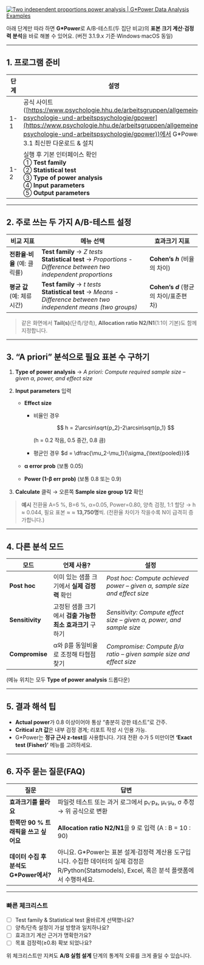 [![Two independent proportions power analysis | G\*Power Data Analysis Examples](https://tse1.mm.bing.net/th?id=OIP.8ng8rJkK6zwfwENBm50KWwHaHx\&pid=Api)](https://stats.oarc.ucla.edu/other/gpower/two-independent-proportions-power-analysis/)

아래 단계만 따라 하면 **G\*Power**로 A/B-테스트(두 집단 비교)의 **표본 크기 계산‧검정력 분석**을 바로 해볼 수 있어요.
(버전 3.1.9.x 기준‧Windows‧macOS 동일)

---

## 1. 프로그램 준비

| 단계  | 설명                                                                                                                                                                                                                                            |
| --- | --------------------------------------------------------------------------------------------------------------------------------------------------------------------------------------------------------------------------------------------- |
| 1-1 | 공식 사이트([https://www.psychologie.hhu.de/arbeitsgruppen/allgemeine-psychologie-und-arbeitspsychologie/gpower](https://www.psychologie.hhu.de/arbeitsgruppen/allgemeine-psychologie-und-arbeitspsychologie/gpower))에서 G\*Power 3.1 최신판 다운로드 & 설치 |
| 1-2 | 실행 후 기본 인터페이스 확인 <br>① **Test family** <br>② **Statistical test** <br>③ **Type of power analysis** <br>④ **Input parameters** <br>⑤ **Output parameters**                                                                                                                                    |

---

## 2. 주로 쓰는 두 가지 A/B-테스트 설정

| 비교 지표               | 메뉴 선택                                                                                                                   | 효과크기 지표                       |
| ------------------- | ----------------------------------------------------------------------------------------------------------------------- | ----------------------------- |
| **전환율·비율** (예: 클릭률) | **Test family** → *Z tests* <br> **Statistical test** → *Proportions - Difference between two independent proportions*  | **Cohen’s *h*** (비율의 차이)      |
| **평균 값** (예: 체류시간)  | **Test family** → *t tests* <br> **Statistical test** → *Means - Difference between two independent means (two groups)* | **Cohen’s *d*** (평균의 차이/표준편차) |

> 같은 화면에서 **Tail(s)**(단측/양측), **Allocation ratio N2/N1**(1:1이 기본)도 함께 지정합니다.

---

## 3. “A priori” 분석으로 **필요 표본 수** 구하기

1. **Type of power analysis** → *A priori: Compute required sample size – given α, power, and effect size*
2. **Input parameters** 입력

   * **Effect size**

     * 비율인 경우

       $$
       h = 2\arcsin\sqrt{p_2}-2\arcsin\sqrt{p_1}
       $$

       (h = 0.2 작음, 0.5 중간, 0.8 큼)
     * 평균인 경우
       $d = \dfrac{\mu_2-\mu_1}{\sigma_{\text{pooled}}}$
   * **α error prob** (보통 0.05)
   * **Power (1-β err prob)** (보통 0.8 또는 0.9)
3. **Calculate** 클릭 → 오른쪽 **Sample size group 1/2** 확인

> **예시**
> 전환율 A=5 %, B=6 %, α=0.05, Power=0.80, 양측 검정, 1:1 할당
> → h ≈ 0.044, 필요 표본 ≈ ≈ **13,750명**씩. (전환율 차이가 작을수록 N이 급격히 증가합니다.)

---

## 4. 다른 분석 모드

| 모드              | 언제 사용?                             | 설정                                                                        |
| --------------- | ---------------------------------- | ------------------------------------------------------------------------- |
| **Post hoc**    | 이미 있는 샘플 크기에서 **실제 검정력** 확인        | *Post hoc: Compute achieved power – given α, sample size and effect size* |
| **Sensitivity** | 고정된 샘플 크기에서 **검출 가능한 최소 효과크기** 구하기 | *Sensitivity: Compute effect size – given α, power, and sample size*      |
| **Compromise**  | α와 β를 동일비율로 조정해 타협점 찾기             | *Compromise: Compute β/α ratio – given sample size and effect size*       |

(메뉴 위치는 모두 **Type of power analysis** 드롭다운)

---

## 5. 결과 해석 팁

* **Actual power**가 0.8 이상이어야 통상 “충분히 강한 테스트”로 간주.
* **Critical z/t 값**은 내부 검정 경계; 리포트 작성 시 인용 가능.
* G\*Power는 **정규 근사 z-test**를 사용합니다. 기대 전환 수가 5 미만이면 **‘Exact test (Fisher)’** 메뉴를 고려하세요.

---

## 6. 자주 묻는 질문(FAQ)

| 질문                           | 답변                                                                                                   |
| ---------------------------- | ---------------------------------------------------------------------------------------------------- |
| **효과크기를 몰라요**                | 파일럿 테스트 또는 과거 로그에서 p₁·p₂, μ₁·μ₂, σ 추정 → 위 공식으로 변환                                                    |
| **한쪽만 90 % 트래픽을 쓰고 싶어요**     | **Allocation ratio N2/N1**을 9 로 입력 (A : B = 10 : 90)                                                 |
| **데이터 수집 후 분석도 G\*Power에서?** | 아니요. G\*Power는 표본 설계·검정력 계산용 도구입니다. 수집한 데이터의 실제 검정은 R/Python(Statsmodels), Excel, 혹은 분석 플랫폼에서 수행하세요. |

---

### 빠른 체크리스트

* [ ] Test family & Statistical test 올바르게 선택했나요?
* [ ] 양측/단측 설정이 가설 방향과 일치하나요?
* [ ] 효과크기 계산 근거가 명확한가요?
* [ ] 목표 검정력(≥0.8) 확보 되었나요?

위 체크리스트만 지켜도 **A/B 실험 설계** 단계의 통계적 오류를 크게 줄일 수 있습니다.
